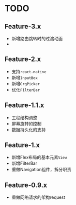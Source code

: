 # TODO

## Feature-3.x

* 新增路由跳转时的过渡动画
* 

## Feature-2.x
* 支持`react-native`
* 新增`InputBox`
* 新增`OrgPicker`
* 优化`FilterBar`

## Feature-1.1.x
* 工程结构调整
* 屏幕旋转的控制
* 数据持久化的支持

## Feature-1.x
* 新增Flex布局的基本元素`View`
* 新增FilterBar
* 重做Navigation组件，拆分职责

## Feature-0.9.x
* 重做网络请求的架构request
